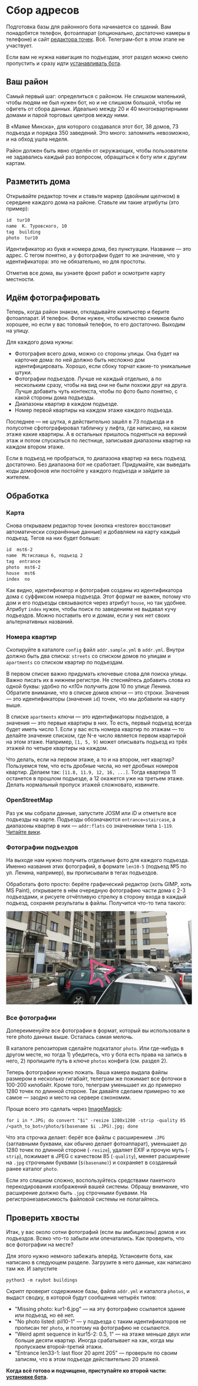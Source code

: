 # Сбор адресов

Подготовка базы для районного бота начинается со зданий. Вам понадобятся
телефон, фотоаппарат (опционально, достаточно камеры в телефоне) и сайт
[редактора точек](https://zverik.github.io/point_ed/). Всё. Телеграм-бот
в этом этапе не участвует.

Если вам не нужна навигация по подъездам, этот раздел можно смело пропустить
и сразу идти [устанавливать бота](2-install.md).

## Ваш район

Самый первый шаг: определиться с районом. Не слишком маленький, чтобы людям
не был нужен бот, но и не слишком большой, чтобы не офигеть от сбора данных.
Идеально между 20 и 40 многоквартирными домами и парой торговых центров между
ними.

В «Маяке Минска», для которого создавался этот бот, 38 домов, 73 подъезда и
порядка 350 заведений. Это много: запомнить невозможно, и на обход ушла неделя.

Район должен быть явно отделён от окружающих, чтобы пользователи не задавались
каждый раз вопросом, обращаться к боту или к другим картам.

## Разметить дома

Открывайте редактор точек и ставьте маркер (двойным щелчком) в середине каждого
дома на районе. Ставьте им такие атрибуты (это пример):

```
id  tur10
name  К. Туровского, 10
tag  building
photo  tur10
```

Идентификатор из букв и номера дома, без пунктуации. Название — это адрес. С тегом
понятно, а у фотографии будет то же значение, что у идентификатора: это не обязательно,
но для простоты.

Отметив все дома, вы узнаете фронт работ и осмотрите карту местности.

## Идём фотографировать

Теперь, когда район знаком, откладывайте компьютер и берите фотоаппарат. И телефон.
Фотик нужен, чтобы качество снимков было хорошее, но если у вас топовый телефон, то
его достаточно. Выходим на улицу.

Для каждого дома нужны:

- Фотография всего дома, можно со стороны улицы. Она будет на карточке дома: по ней
  должно быть несложно дом идентифицировать. Хорошо, если сбоку торчат какие-то уникальные
  штуки.
- Фотографии подъездов. Лучше не каждый отдельно, а по нескольким сразу, чтобы на вид
  они не были похожи друг на друга. Лучше добавить чуть контекста, чтобы по фото было
  понятно, с какой стороны дома подъезды.
- Диапазоны квартир в каждом подъезде.
- Номер первой квартиры на каждом этаже каждого подъезда.

Последнее — не шутка, я действительно зашёл в 73 подъезда и в полусотне сфотографировал
табличку у лифта, где написано, на каком этаже какие квартиры. А в остальных пришлось
подняться на верхний этаж и потом спускаться по лестнице, записывая диапазоны квартир
на каждом втором этаже.

Если в подъезд не пробраться, то диапазона квартир на весь
подъезд достаточно. Без диапазона бот не сработает. Придумайте, как выведать коды домофонов
или постойте у каждого подъезда и зайдите за жителем.

## Обработка

### Карта

Снова открываем редактор точек (кнопка «restore» восстановит автоматически сохранённые
данные) и добавляем на карту каждый подъезд. Тегов на них будет больше:

```
id  mst6-2
name  Мстиславца 6, подъезд 2
tag  entrance
photo  mst6-2
house  mst6
index  no
```

Как видно, идентификатор и фотография созданы из идентификатора дома с суффиксом номера
подъезда. Этот формат не важен, потому что дом и его подъезды связываются через атрибут
`house`, но так удобнее. Атрибут `index` нужен, чтобы поиск по заведениям не выдавал
кучу подъездов. Можно поставить его и домам, если у них нет своих альтернативных названий.

### Номера квартир

Скопируйте в каталоге `config` файл `addr.sample.yml` в `addr.yml`. Внутри должно быть
два списка: `streets` со списком домов по улицам и `apartments` со списком квартир
по подъездам.

В первом списке важно придумать ключевые слова для поиска улицы. Важно писать их в нижнем
регистре. Не стесняйтесь добавить слова из одной буквы: удобно по «л10» получить дом 10
по улице Ленина. Обратите внимание, что в списке домов ключи — это строки. Значения —
это идентификаторы (значения `id`) точек, что мы добавили на карту выше.

В списке `apartments` ключи — это идентификаторы подъездов, а значения — это первые
квартиры в них. То есть, первый подъезд всегда будет иметь число 1. Если у вас есть
номера квартир по этажам — то делайте значение списком, где N-е число является
первом квартирой на этом этаже. Например, `[1, 5, 9]` может описывать подъезд из
трёх этажей по четыре квартиры на каждом.

Что делать, если на первом этаже, а то и на втором, нет квартир? Пользуемся тем, что
есть дробные числа, но нет дробных номеров квартир. Делаем так: `[11.8, 11.9, 12, 16, ...]`.
Тогда квартира 11 останется в прошлом подъезде, а 12 окажется уже на третьем этаже.
Делать нормальный пропуск этажей сложновато, извините.

### OpenStreetMap

Раз уж мы собрали данные, запустите JOSM или iD и отметьте все подъезды на карте.
Подъезды обозначаются `entrance=staircase`, а диапазоны квартир в них — `addr:flats` со
значениями типа `1-119`. [Читайте вики](https://wiki.openstreetmap.org/wiki/RU:Key:addr:flats).

### Фотографии подъездов

На выходе нам нужно получить отдельные фото для каждого подъезда. Именно
названия этих фотографий, в формате `len10-5` (подъезд №5 по ул. Ленина, например),
вы прописывали в тегах подъездов.

Обработать фото просто: берёте графический редактор (хоть GIMP, хоть MS Paint),
открываете в нём очередную фотографию части дома с 2-3 подъездами, и рисуете
отчётливую стрелку в сторону входа в каждый подъезд, сохраняя результаты в файлы.
Получится что-то типа такого:

![Пример фотографии подъездов со стрелкой](entrance.jpg)

### Все фотографии

Допереименуйте все фотографии в формат, который вы использовали в теге photo данных
выше. Осталась самая мелочь.

В каталоге репозитория сделайте подкаталог `photo`. Или где-нибудь в другом месте,
но тогда 1) убедитесь, что у бота есть права на запись в него, 2) пропишите путь
в ключе `photos` конфига (см. раздел 2).

Теперь фотографии нужно пожать. Ваша камера выдала файлы размером в несколько
гигабайт, телеграм же пожимает все фоточки в 100-200 килобайт. Кроме того, телеграм
уменьшает их до примерно 1280 точек по длинной стороне. Так давайте сделаем
примерно то же самое — заодно и место на сервере сэкономим.

Проще всего это сделать через [ImageMagick](https://ru.wikipedia.org/wiki/ImageMagick):

    for i in *.JPG; do convert "$i" -resize 1280x1280 -strip -quality 85 /<path_to_bot>/photo/$(basename $i .JPG).jpg; done

Что эта строчка делает: берёт все файлы с расширением `.JPG` (заглавными буквами, как
обычно делает фотоаппарат), уменьшает до 1280 точек по длинной стороне (`-resize`),
удаляет EXIF и прочую муть (`-strip`), пожимает в JPEG с качеством 85 (`-quality`),
меняет расширение на `.jpg` строчными буквами (`$(basename)`) и сохраняет
в созданный ранее каталог `photo`.

Если это слишком сложно, воспользуйтесь средствами пакетного перекодирования
изображений вашей системы. Обращу внимание, что расширение должно быть `.jpg`
строчными буквами. На регистронезависимость файловой системы не полагайтесь.

## Проверить хвосты

Итак, у вас около сотни фотографий (если вы амбициозны) домов и их подъездов.
Всяко что-то забыли или опечатались. Как проверить, что все фотографии на
месте?

Для этого нужно немного забежать вперёд. Установите бота, как написано
в следующем разделе. Загрузите в него данные, как написано там же. И запустите

    python3 -m raybot buildings

Скрипт проверит содержимое базы, файла `addr.yml` и каталога `photos`, и выдаст
сводку, в которой будут сообщения четырёх типов:

* "Missing photo: kur1-6.jpg" — на эту фотографию ссылается здание или подъезд,
  но её нет.
* "No photo listed: pil10-1" — у подъезда с таким идентификаторов не прописан
  тег `photo`, и поэтому на фотографию не ссылаются.
* "Weird apmt sequence in kur15-2: 0.5, 1" — на этаже меньше двух или больше
  десяти квартир. Иногда срабатывает на хак, когда мы пропускаем второй-третий
  этажи.
* "Entrance len33-1: last floor 20 apmt 205" — проверьте по своим записям,
  что в этом подъезде действительно 20 этажей.

**Когда всё готово и подчищено, приступайте ко второй части: [установке бота](2-install.md).**
